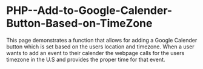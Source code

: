 PHP--Add-to-Google-Calender-Button-Based-on-TimeZone
====================================================

This page demonstrates a function that allows for adding a Google Calender button which is set based on the users location and timezone. When a user wants to add an event to their calender the webpage calls for the users timezone in the U.S and provides the proper time for that event. 
